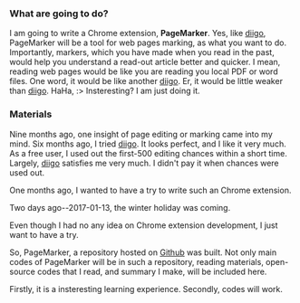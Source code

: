 ### What are going to do?
I am going to write a Chrome extension, __PageMarker__.
Yes, like [diigo](https://www.diigo.com), PageMarker will be a tool for web pages marking, as what you want to do. 
Importantly, markers, which you have made when you read in the past, would help you understand a read-out article better and quicker.
I mean, reading web pages would be like you are reading you local PDF or word files. 
One word, it would be like another [diigo](https://www.diigo.com). 
Er, it would be little weaker than [diigo](https://www.diigo.com).
HaHa, :> 
Insteresting? I am just doing it.

### Materials
Nine months ago, one insight of page editing or marking came into my mind.
Six months ago, I tried [diigo](https://www.diigo.com). It looks perfect, and I like it very much. As a free user, I used out the first-500 editing chances within a short time. Largely, [diigo](https://www.diigo.com) satisfies me very much.
I didn't pay it when chances were used out.

One months ago, I wanted to have a try to write such an Chrome extension.

Two days ago--2017-01-13,  the winter holiday was coming.

Even though I had no any idea on Chrome extension development, I just want to have a try.

So, PageMarker, a repository hosted on [Github](https://github.com:cnzero/PageMarker) was built.
Not only main codes of PageMarker will be in such a repository, reading materials, open-source codes that I read, and summary I make, will be included here.

Firstly, it is a insteresting learning experience.
Secondly, codes will work.
